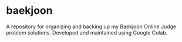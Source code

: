 # baekjoon
A repository for organizing and backing up my Baekjoon Online Judge problem solutions. Developed and maintained using Google Colab.
